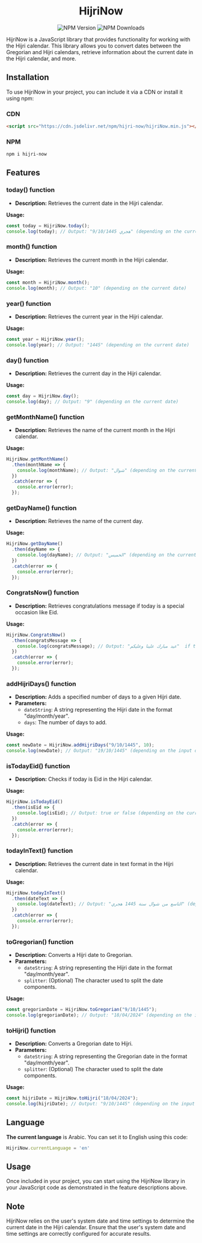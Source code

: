 <div style="text-align:center;">
<h1>HijriNow</h1> 
<img alt="NPM Version" src="https://img.shields.io/npm/v/hijri-now?style=flat&logo=NPM"> 
  
<img alt="NPM Downloads" src="https://img.shields.io/npm/dy/hijri-now?style=flat&logo=npm">
</div>

HijriNow is a JavaScript library that provides functionality for working with the Hijri calendar. This library allows you to convert dates between the Gregorian and Hijri calendars, retrieve information about the current date in the Hijri calendar, and more.

## Installation

To use HijriNow in your project, you can include it via a CDN or install it using npm:

### CDN
```html
<script src="https://cdn.jsdelivr.net/npm/hijri-now/hijriNow.min.js"></script>
```

### NPM
```bash
npm i hijri-now
```

## Features

### today() function
- **Description:** Retrieves the current date in the Hijri calendar.

**Usage:**
  ```javascript
  const today = HijriNow.today();
  console.log(today); // Output: "9/10/1445 هجري" (depending on the current date)
  ```

### month() function
- **Description:** Retrieves the current month in the Hijri calendar.

**Usage:**
  ```javascript
  const month = HijriNow.month();
  console.log(month); // Output: "10" (depending on the current date)
  ```

### year() function
- **Description:** Retrieves the current year in the Hijri calendar.

**Usage:**
  ```javascript
  const year = HijriNow.year();
  console.log(year); // Output: "1445" (depending on the current date)
  ```

### day() function
- **Description:** Retrieves the current day in the Hijri calendar.

**Usage:**
  ```javascript
  const day = HijriNow.day();
  console.log(day); // Output: "9" (depending on the current date)
  ```

### getMonthName() function
- **Description:** Retrieves the name of the current month in the Hijri calendar.

**Usage:**
  ```javascript
  HijriNow.getMonthName()
    .then(monthName => {
      console.log(monthName); // Output: "شوال" (depending on the current date)
    })
    .catch(error => {
      console.error(error);
    });
  ```

### getDayName() function
- **Description:** Retrieves the name of the current day.

**Usage:**
  ```javascript
  HijriNow.getDayName()
    .then(dayName => {
      console.log(dayName); // Output: "الخميس" (depending on the current date)
    })
    .catch(error => {
      console.error(error);
    });
  ```

### CongratsNow() function
- **Description:** Retrieves congratulations message if today is a special occasion like Eid.

**Usage:**
  ```javascript
  HijriNow.CongratsNow()
    .then(congratsMessage => {
      console.log(congratsMessage); // Output: "عيد مبارك علينا وعليكم"  if today is eid (depending on the current date)
    })
    .catch(error => {
      console.error(error);
    });
  ```

### addHijriDays() function
- **Description:** Adds a specified number of days to a given Hijri date.
- **Parameters:**
  - `dateString`: A string representing the Hijri date in the format "day/month/year".
  - `days`: The number of days to add.

**Usage:**
  ```javascript
  const newDate = HijriNow.addHijriDays("9/10/1445", 10);
  console.log(newDate); // Output: "19/10/1445" (depending on the input date and days)
  ```

### isTodayEid() function
- **Description:** Checks if today is Eid in the Hijri calendar.

**Usage:**
  ```javascript
  HijriNow.isTodayEid()
    .then(isEid => {
      console.log(isEid); // Output: true or false (depending on the current date)
    })
    .catch(error => {
      console.error(error);
    });
  ```

### todayInText() function
- **Description:** Retrieves the current date in text format in the Hijri calendar.

**Usage:**
  ```javascript
  HijriNow.todayInText()
    .then(dateText => {
      console.log(dateText); // Output: "التاسع من شوال سنة 1445 هجري" (depending on the current date)
    })
    .catch(error => {
      console.error(error);
    });
  ```

### toGregorian() function
- **Description:** Converts a Hijri date to Gregorian.
- **Parameters:**
  - `dateString`: A string representing the Hijri date in the format "day/month/year".
  - `splitter`: (Optional) The character used to split the date components.

**Usage:**
  ```javascript
  const gregorianDate = HijriNow.toGregorian("9/10/1445");
  console.log(gregorianDate); // Output: "18/04/2024" (depending on the input date)
  ```

### toHijri() function
- **Description:** Converts a Gregorian date to Hijri.
- **Parameters:**
  - `dateString`: A string representing the Gregorian date in the format "day/month/year".
  - `splitter`: (Optional) The character used to split the date components.

**Usage:**
  ```javascript
  const hijriDate = HijriNow.toHijri("18/04/2024");
  console.log(hijriDate); // Output: "9/10/1445" (depending on the input date)
  ```


## Language
**The current language** is Arabic. You can set it to English using this code:
```javascript
HijriNow.currentLanguage = 'en'
```
## Usage

Once included in your project, you can start using the HijriNow library in your JavaScript code as demonstrated in the feature descriptions above.

## Note

HijriNow relies on the user's system date and time settings to determine the current date in the Hijri calendar. Ensure that the user's system date and time settings are correctly configured for accurate results.
